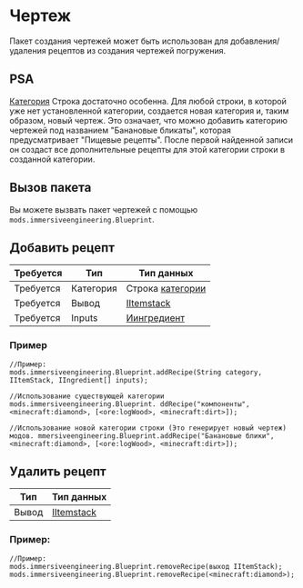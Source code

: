 # Чертеж

Пакет создания чертежей может быть использован для добавления/удаления рецептов из создания чертежей погружения.

## PSA

[Категория](/Mods/Immersive_Engineering/Variables/Categories/) Строка достаточно особенна. Для любой строки, в которой уже нет установленной категории, создается новая категория и, таким образом, новый чертеж. Это означает, что можно добавить категорию чертежей под названием "Банановые бликаты", которая предусматривает "Пищевые рецепты". После первой найденной записи он создаст все дополнительные рецепты для этой категории строки в созданной категории.

## Вызов пакета

Вы можете вызвать пакет чертежей с помощью `mods.immersiveengineering.Blueprint`.

## Добавить рецепт

| Требуется | Тип       | Тип данных                                                            |
| --------- | --------- | --------------------------------------------------------------------- |
| Требуется | Категория | Строка [категории](/Mods/Immersive_Engineering/Variables/Categories/) |
| Требуется | Вывод     | [IItemstack](/Vanilla/Items/IItemStack/)                              |
| Требуется | Inputs    | [Иингредиент](/Vanilla/Variable_Types/IIngredient/)                   |

### Пример

```zenscript
//Пример:
mods.immersiveengineering.Blueprint.addRecipe(String category, IItemStack, IIngredient[] inputs);

//Использование существующей категории
mods.immersiveengineering.Blueprint. ddRecipe("компоненты", <minecraft:diamond>, [<ore:logWood>, <minecraft:dirt>]);

//Использование новой категории строки (Это генерирует новый чертеж)
модов. mmersiveengineering.Blueprint.addRecipe("Банановые блики", <minecraft:diamond>, [<ore:logWood>, <minecraft:dirt>]);
```

## Удалить рецепт

| Тип   | Тип данных                               |
| ----- | ---------------------------------------- |
| Вывод | [IItemstack](/Vanilla/Items/IItemStack/) |

### Пример:

```zenscript
//Пример:
mods.immersiveengineering.Blueprint.removeRecipe(выход IItemStack);
mods.immersiveengineering.Blueprint.removeRecipe(<minecraft:diamond>);
```